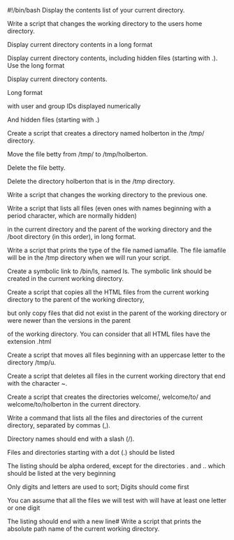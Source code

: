 #!/bin/bash
Display the contents list of your current directory.

Write a script that changes the working directory to the users home directory.

Display current directory contents in a long format

Display current directory contents, including hidden files (starting with .). Use the long format

Display current directory contents.

Long format

with user and group IDs displayed numerically

And hidden files (starting with .)

Create a script that creates a directory named holberton in the /tmp/ directory.

Move the file betty from /tmp/ to /tmp/holberton.

Delete the file betty.

Delete the directory holberton that is in the /tmp directory.

Write a script that changes the working directory to the previous one.

Write a script that lists all files (even ones with names beginning with a period character, which are normally hidden)

in the current directory and the parent of the working directory and the /boot directory (in this order), in long format.

Write a script that prints the type of the file named iamafile. The file iamafile will be in the /tmp directory when we will run your script.

Create a symbolic link to /bin/ls, named ls. The symbolic link should be created in the current working directory.

Create a script that copies all the HTML files from the current working directory to the parent of the working directory,

but only copy files that did not exist in the parent of the working directory or were newer than the versions in the parent

of the working directory. You can consider that all HTML files have the extension .html

Create a script that moves all files beginning with an uppercase letter to the directory /tmp/u.

Create a script that deletes all files in the current working directory that end with the character ~.

Create a script that creates the directories welcome/, welcome/to/ and welcome/to/holberton in the current directory.

Write a command that lists all the files and directories of the current directory, separated by commas (,).

Directory names should end with a slash (/).

Files and directories starting with a dot (.) should be listed

The listing should be alpha ordered, except for the directories . and .. which should be listed at the very beginning

Only digits and letters are used to sort; Digits should come first

You can assume that all the files we will test with will have at least one letter or one digit

The listing should end with a new line# Write a script that prints the absolute path name of the current working directory.
